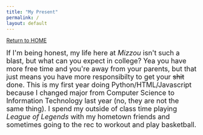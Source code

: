 ```yaml
---
title: "My Present"
permalink: /
layout: default
---
```



[Return to HOME](https://mkim74.github.io/AboutMe/)

<font size="4">If I'm being honest, my life here at *Mizzou* isn't such a blast, but what can you expect in college? Yea you have more free time and you're away from your parents, but that just means you have more responsibilty to get your ~~shit~~ done. This is my first year doing Python/HTML/Javascript because I changed major from Computer Science to Information Technology last year (no, they are not the same thing). I spend my outside of class time playing *League of Legends* with my hometown friends and sometimes going to the rec to workout and play basketball. </font>

